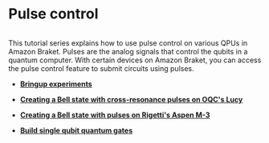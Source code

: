 # Pulse control

```{toctree}

```

This tutorial series explains how to use pulse control on various QPUs in Amazon Braket. Pulses are the analog signals that control the qubits in a quantum computer. With certain devices on Amazon Braket, you can access the pulse control feature to submit circuits using pulses.

  * [**Bringup experiments**](modules/Continue_Exploring/quantum_hardware/pulse_control/1_Bringup_experiments.ipynb) 

  * [**Creating a Bell state with cross-resonance pulses on OQC's Lucy**](modules/Continue_Exploring/quantum_hardware/pulse_control/2_Bell_pair_with_pulses_OQC.ipynb)
  
  * [**Creating a Bell state with pulses on Rigetti's Aspen M-3**](modules/Continue_Exploring/quantum_hardware/pulse_control/3_Bell_pair_with_pulses_Rigetti.ipynb)

  * [**Build single qubit quantum gates**](modules/Continue_Exploring/quantum_hardware/pulse_control/4_Build_single_qubit_gates.ipynb)

